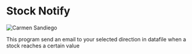 # Stock Notify

![Carmen Sandiego](https://fueradeseries.com/wp-content/uploads/2019/02/18O7NZgT9P2UbcLsV2KalWQ-1.jpeg)

This program send an email to your selected direction in datafile when a stock
reaches a certain value
